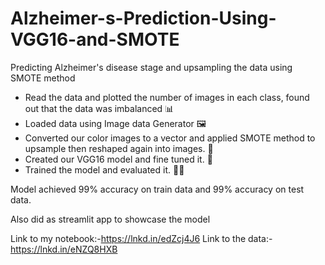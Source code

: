 # Alzheimer-s-Prediction-Using-VGG16-and-SMOTE
Predicting Alzheimer's disease stage and upsampling the data using SMOTE method

- Read the data and plotted the number of images in each class, found out that the data was imbalanced 📊
- Loaded data using Image data Generator 🖼 
- Converted our color images to a vector and applied SMOTE method to upsample then reshaped again into images. 🔴 
- Created our VGG16 model and fine tuned it. 🔧 
- Trained the model and evaluated it. 🏃‍♂️ 

Model achieved 99% accuracy on train data and 99% accuracy on test data.

Also did as streamlit app to showcase the model

Link to my notebook:-https://lnkd.in/edZcj4J6
Link to the data:-https://lnkd.in/eNZQ8HXB
